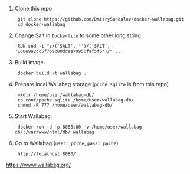 1. Clone this repo

        git clone https://github.com/DmitrySandalov/docker-wallabag.git
        cd docker-wallabag

2. Change Salt in `Dockerfile` to some other long string

        RUN sed -i "s/('SALT', '')/('SALT', '160e9a2cc5f769c80ddee79950faf5f6')/" ...

3. Build image:

        docker build -t wallabag .

4. Prepare local Wallabag storage (`poche.sqlite` is from this repo)

        mkdir /home/user/wallabag-db/
        cp conf/poche.sqlite /home/user/wallabag-db/
        chmod -R 777 /home/user/wallabag-db/

5. Start Wallabag:

        docker run -d -p 8080:80 -v /home/user/wallabag-db/:/var/www/html/db/ wallabag

6. Go to Wallabag (`user: poche`, `pass: poche`)

        http://localhost:8080/

https://www.wallabag.org/
